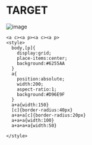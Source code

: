 # TARGET

![image](https://github.com/user-attachments/assets/55deb114-1ef3-449e-8c3c-0c3c65bd2744)

```
<a c><a p><a c><a p>
<style>
  body,[p]{
    display:grid;
    place-items:center;
    background:#6255AA
  }
  a{
    position:absolute;
    width:200;
    aspect-ratio:1;
    background:#D96E9F
  }
  a+a{width:150}
  [c]{border-radius:40px}
  a+a+a[c]{border-radius:20px}
  a+a+a{width:100}
  a+a+a+a{width:50}
  
</style>
```
